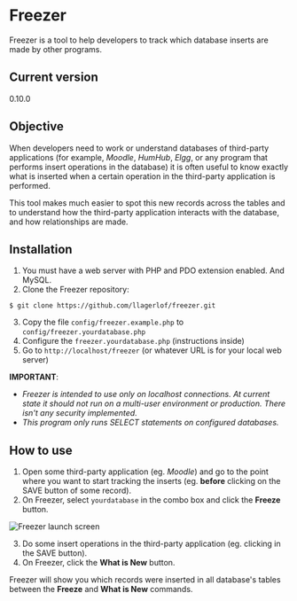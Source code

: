 # Freezer
Freezer is a tool to help developers to track which database inserts are made by other programs.

## Current version
0.10.0

## Objective
When developers need to work or understand databases of third-party applications (for example, *Moodle*, *HumHub*, *Elgg*, or any program that performs insert operations in the database) it is often useful to know exactly what is inserted when a certain operation in the third-party application is performed.

This tool makes much easier to spot this new records across the tables and to understand how the third-party application interacts with the database, and how relationships are made.

## Installation
1. You must have a web server with PHP and PDO extension enabled. And MySQL.
2. Clone the Freezer repository:

```
$ git clone https://github.com/llagerlof/freezer.git
```

3. Copy the file `config/freezer.example.php` to `config/freezer.yourdatabase.php`
4. Configure the `freezer.yourdatabase.php` (instructions inside)
5. Go to `http://localhost/freezer` (or whatever URL is for your local web server)

**IMPORTANT**:
- *Freezer is intended to use only on localhost connections. At current state it should not run on a multi-user environment or production. There isn't any security implemented.*
- *This program only runs SELECT statements on configured databases.*

## How to use
1. Open some third-party application (eg. *Moodle*) and go to the point where you want to start tracking the inserts (eg. **before** clicking on the SAVE button of some record).
2. On Freezer, select `yourdatabase` in the combo box and click the **Freeze** button.

![Freezer launch screen](https://i.imgur.com/9VfVvHe.png)

3. Do some insert operations in the third-party application (eg. clicking in the SAVE button).
4. On Freezer, click the **What is New** button.

Freezer will show you which records were inserted in all database's tables between the **Freeze** and **What is New** commands.
